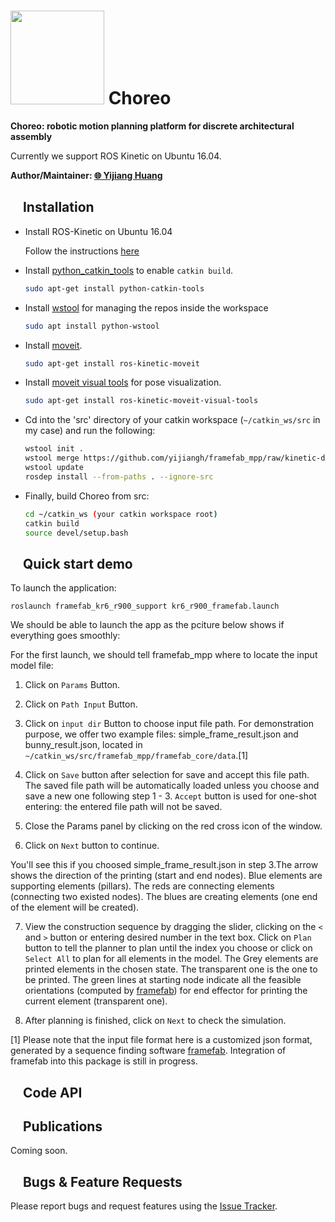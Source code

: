 
[<img src="http://digitalstructures.mit.edu/theme/digistruct/images/digital-structures-logo-gray.svg" width="150">](http://digitalstructures.mit.edu/) Choreo
===
**Choreo: robotic motion planning platform for discrete architectural assembly**

Currently we support ROS Kinetic on Ubuntu 16.04.

**Author/Maintainer: [:globe_with_meridians: Yijiang Huang](http://web.mit.edu/yijiangh/www/ "Go to homepage")**

## <img align="center" height="15" src="https://i.imgur.com/x1morBF.png"/> Installation
- Install ROS-Kinetic on Ubuntu 16.04 
    
  Follow the instructions [here](http://wiki.ros.org/kinetic/Installation/Ubuntu)

- Install [python_catkin_tools](http://catkin-tools.readthedocs.io/en/latest/index.html) to enable ```catkin build```.
  ```bash
  sudo apt-get install python-catkin-tools
  ```

- Install [wstool](http://wiki.ros.org/wstool) for managing the repos inside the workspace
  ```bash
  sudo apt install python-wstool
  ```

- Install [moveit](http://moveit.ros.org/install/).
  ```bash
  sudo apt-get install ros-kinetic-moveit
  ```

- Install [moveit visual tools](https://github.com/ros-planning/moveit_visual_tools) for pose visualization.
  ```bash
  sudo apt-get install ros-kinetic-moveit-visual-tools 
  ```

- Cd into the 'src' directory of your catkin workspace (```~/catkin_ws/src``` in my case) and run the following:
  ```bash
  wstool init . 
  wstool merge https://github.com/yijiangh/framefab_mpp/raw/kinetic-devel/framefab_mpp.rosinstall
  wstool update
  rosdep install --from-paths . --ignore-src
  ```

- Finally, build Choreo from src:
  ```bash
  cd ~/catkin_ws (your catkin workspace root)
  catkin build
  source devel/setup.bash
  ```

## <img align="center" height="15" src="https://i.imgur.com/x1morBF.png"/> Quick start demo

To launch the application:
```
roslaunch framefab_kr6_r900_support kr6_r900_framefab.launch
```
We should be able to launch the app as the pciture below shows if everything goes smoothly:

For the first launch, we should tell framefab_mpp where to locate the input model file:

1. Click on ```Params``` Button.

2. Click on ```Path Input``` Button.

3. Click on ```input dir``` Button to choose input file path. For demonstration purpose, we offer two example files:
simple_frame_result.json and bunny_result.json, located in ```~/catkin_ws/src/framefab_mpp/framefab_core/data```.[1]

4. Click on ```Save``` button after selection for save and accept this file path. The saved file path will be automatically loaded unless you choose and save a new one following step 1 - 3. ```Accept``` button is used for one-shot entering: the entered file path will not be saved.

5. Close the Params panel by clicking on the red cross icon of the window.

6. Click on ```Next``` button to continue.

You'll see this if you choosed simple_frame_result.json in step 3.The arrow shows the direction of the printing (start and end nodes). Blue elements are supporting elements (pillars). The reds are connecting elements (connecting two existed nodes). The blues are creating elements (one end of the element will be created).

7. View the construction sequence by dragging the slider, clicking on the ```<``` and ```>``` button or entering desired number in the text box. Click on ```Plan``` button to tell the planner to plan until the index you choose or click on ```Select All``` to plan for all elements in the model. The Grey elements are printed elements in the chosen state. The transparent one is the one to be printed. The green lines at starting node indicate all the feasible orientations (computed by [framefab](https://github.com/yijiangh/FrameFab)) for end effector for printing the current element (transparent one).

8. After planning is finished, click on ```Next``` to check the simulation.

[1] Please note that the input file format here is a customized json format, generated by a sequence finding software [framefab](https://github.com/yijiangh/FrameFab). Integration of framefab into this package is still in progress.

## <img align="center" height="15" src="https://i.imgur.com/x1morBF.png"/> Code API

## <img align="center" height="15" src="https://i.imgur.com/dHQx91Q.png"/> Publications

Coming soon.

## <img align="center" height="15" src="https://i.imgur.com/H4NwgMg.png"/> Bugs & Feature Requests

Please report bugs and request features using the [Issue Tracker](https://github.com/yijiangh/Choreo/issues).